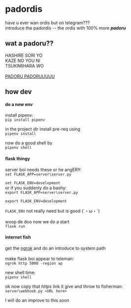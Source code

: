 # padordis
have u ever wan ordis but on telegram???\
introduce the padordis -- the ordis with 100% more **_padoru_**

## wat a padoru??
HASHIRE SORI YO\
KAZE NO YOU NI\
TSUKIMIHARA WO\
\
[PADORU PADORUUUUU](https://www.youtube.com/watch?v=PzrGGyPMfoo)

## how dev
#### do a new env
install pipenv:\
```pip install pipenv```

in the project dir install pre-req using\
```pipenv install```

now do a good shell by\
```pipenv shell```

#### flask thingy
server boi needs these or he angERY:\
```set FLASK_APP=server\server.py```

```set FLASK_ENV=development```
\
or if you suddenly do a bashy:\
```export FLASK_APP=server\server.py```

```export FLASK_ENV=development```

`FLASK_ENV` not really need but is good (´・ω・\`)\
\
woop de doo now we do a start\
```flask run```

#### internet fish
get the [ngrok](https://ngrok.com/download) and do an introduce to system path\
\
make flask boi appear to teleman:\
```ngrok http 5000 -region ap```

new shell time:\
```pipenv shell```

ok now copy that *https* link it give and throw to fisherman:\
```server\webhook.py <URL here>```

I will do an improve to this soon
